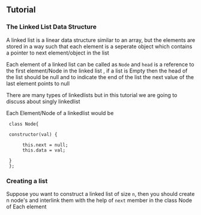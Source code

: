 Tutorial
--------
### The Linked List Data Structure

A linked list is a linear data structure similar to an array, but the elements are stored in a way such that each element is a seperate object which contains a pointer to next element/object in the list

Each element of a linked list can be called as `Node` and `head` is a reference to the first element/Node in the linked list , if a list is Empty then the head of the list should be null and to indicate the end of the list the next value of the last element points to null 

There are many types of linkedlists but in this tutorial we are going to discuss about singly linkedlist

Each Element/Node of a linkedlist would be

     class Node{
          
     constructor(val) {

          this.next = null;
          this.data = val;

     }
     };

     
### Creating a list

Suppose you want to construct a linked list of size `n`, then you should create n node's and interlink them with the help of `next` member in the class Node of Each element